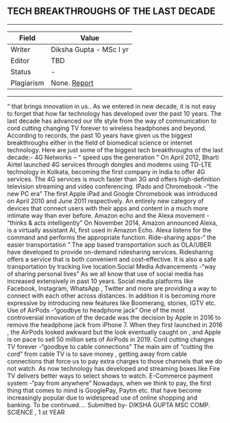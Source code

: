 ## TECH BREAKTHROUGHS OF THE LAST DECADE

---
| Field | Value |
|----|----|
| Writer | Diksha Gupta - MSc I yr|
| Editor | TBD			   |
| Status | -                       |
| Plagiarism| None. [Report](./plag-reports/plag-tech-breakthroughs-of-the-last-decade.pdf) | 

---

“ that brings innovation in us..
As we entered in new decade, it is not easy to forget that how far technology
has developed over the past 10 years. The last decade has advanced our life
style from the way of communication to cord cutting changing TV forever to
wireless headphones and beyond.
According to records, the past 10 years have given us the biggest
breakthroughs either in the field of biomedical science or internet technology.
Here are just some of the biggest tech breakthroughs of the last decade:-
4G Networks – “ speed ups the generation ”
On April 2012, Bharti Airtel launched 4G services through dongles and
modems using TD-LTE technology in Kolkata, becoming the first
company in India to offer 4G services. The 4G services is much faster
than 3G and offers high-definition television streaming and video
conferencing.
IPads and Chromebook –“the new PC era”
The first Apple iPad and Google Chromebook was introduced on April
2010 and June 2011 respectively. An entirely new category of devices
that connect users with their apps and content in a much more intimate
way than ever before.
Amazon echo and the Alexa movement - “thinks & acts intelligently”
On November 2014, Amazon announced Alexa, is a virtually assistant AI,
first used in Amazon Echo. Alexa listens for the command and performs
the appropriate function.
Ride-sharing apps-“ the easier transportation ”
The app based transportation such as OLA/UBER have developed to
provide on-demand ridesharing services. Ridesharing offers a service
that is both convenient and cost-effective.
It is also a safe transportation by tracking live location.Social Media Advancements -“way of sharing personal lives”
As we all know that use of social media has increased extensively in past
10 years. Social media platforms like Facebook, Instagram, WhatsApp ,
Twitter and more are providing a way to connect with each other across
distances. In addition it is becoming more expressive by introducing new
features like Boomerang, stories, IGTV etc.
Use of AirPods -“goodbye to headphone jack”
One of the most controversial innovation of the decade was the decision
by Apple in 2016 to remove the headphone jack from iPhone 7.
When they first launched in 2016 , the AirPods looked awkward but the
look eventually caught on , and Apple is on pace to sell 50 million sets of
AirPods in 2019.
Cord cutting changes TV forever -“goodbye to cable connections”
The main aim of “cutting the cord” from cable TV is to save money ,
getting away from cable connections that force us to pay extra charges
to those channels that we do not watch. As now technology has
developed and streaming boxes like Fire TV delivers better ways to
select shows to watch.
E-Commerce payment system -“pay from anywhere”
Nowadays, when we think to pay, the first thing that comes to mind is
GooglePay, Paytm etc. that have become increasingly popular due to
widespread use of online shopping and banking.
To be continued....
Submitted by-
DIKSHA GUPTA
MSC COMP. SCIENCE , 1 st YEAR
